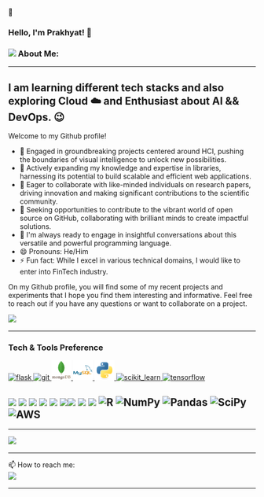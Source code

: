 🤠 
### Hello, I'm Prakhyat! 👋
### <img src="https://github.com/TheDudeThatCode/TheDudeThatCode/blob/master/Assets/Developer.gif" width="45" /> About Me:
---

I am learning different tech stacks and also exploring Cloud :cloud: and Enthusiast about AI && DevOps. :wink:
---

Welcome to my Github profile!

- 🔭 Engaged in groundbreaking projects centered around HCI, pushing the boundaries of visual intelligence to unlock new possibilities.
- 🌱 Actively expanding my knowledge and expertise in libraries, harnessing its potential to build scalable and efficient web applications.
- 🤠 Eager to collaborate with like-minded individuals on research papers, driving innovation and making significant contributions to the scientific 
     community.
- 🤔 Seeking opportunities to contribute to the vibrant world of open source on GitHub, collaborating with brilliant minds to create impactful solutions.
- 💬 I'm always ready to engage in insightful conversations about this versatile and powerful programming language.
- 😄 Pronouns: He/Him
- ⚡ Fun fact: While I excel in various technical domains, I would like to enter into FinTech industry.

On my Github profile, you will find some of my recent projects and experiments that I hope you find them interesting and informative. Feel free to reach out if you have any questions or want to collaborate on a project.

![](https://camo.githubusercontent.com/992babdffd8c74a1502de375fbdf7e4d54773242/68747470733a2f2f6d656469612e67697068792e636f6d2f6d656469612f53576f536b4e36447854737a71494b4571762f67697068792e676966)

---



### Tech & Tools Preference

<p align="left"> <a href="https://flask.palletsprojects.com/" target="_blank"> <img src="https://www.vectorlogo.zone/logos/pocoo_flask/pocoo_flask-icon.svg" alt="flask" width="40" height="40"/> </a> <a href="https://git-scm.com/" target="_blank"> <img src="https://www.vectorlogo.zone/logos/git-scm/git-scm-icon.svg" alt="git" width="40" height="40"/> </a> <a href="https://www.mongodb.com/" target="_blank"> <img src="https://raw.githubusercontent.com/devicons/devicon/master/icons/mongodb/mongodb-original-wordmark.svg" alt="mongodb" width="40" height="40"/> </a> <a href="https://www.mysql.com/" target="_blank"> <img src="https://raw.githubusercontent.com/devicons/devicon/master/icons/mysql/mysql-original-wordmark.svg" alt="mysql" width="40" height="40"/> </a> <a href="https://www.python.org" target="_blank"> <img src="https://raw.githubusercontent.com/devicons/devicon/master/icons/python/python-original.svg" alt="python" width="40" height="40"/> </a> <a href="https://scikit-learn.org/" target="_blank"> <img src="https://upload.wikimedia.org/wikipedia/commons/0/05/Scikit_learn_logo_small.svg" alt="scikit_learn" width="40" height="40"/> </a> <a href="https://www.tensorflow.org" target="_blank"> <img src="https://www.vectorlogo.zone/logos/tensorflow/tensorflow-icon.svg" alt="tensorflow" width="40" height="40"/> </a> </p>

<img src="https://img.shields.io/badge/Python-14354C?style=for-the-badge&logo=python&logoColor=white"> <img src="https://img.shields.io/badge/OpenCV-27338e?style=for-the-badge&logo=OpenCV&logoColor=white"> <img src="https://img.shields.io/badge/HTML5-E34F26?style=for-the-badge&logo=html5&logoColor=white"> <img src="https://img.shields.io/badge/CSS3-1572B6?style=for-the-badge&logo=css3&logoColor=white"> <img src="https://img.shields.io/badge/JavaScript-323330?style=for-the-badge&logo=javascript&logoColor=F7DF1E"> <img src="https://img.shields.io/badge/Bootstrap-563D7C?style=for-the-badge&logo=bootstrap&logoColor=white"><img src="https://img.shields.io/badge/Git-F05032?style=for-the-badge&logo=git&logoColor=white"> <img src="https://img.shields.io/badge/Linux-FCC624?style=for-the-badge&logo=linux&logoColor=black"> <img src="https://img.shields.io/badge/sublime_text-%23575757.svg?&style=for-the-badge&logo=sublime-text&logoColor=important">
![R](https://img.shields.io/badge/r-%23276DC3.svg?style=for-the-badge&logo=r&logoColor=white)
![NumPy](https://img.shields.io/badge/numpy-%23013243.svg?style=for-the-badge&logo=numpy&logoColor=white)
![Pandas](https://img.shields.io/badge/pandas-%23150458.svg?style=for-the-badge&logo=pandas&logoColor=white)
![SciPy](https://img.shields.io/badge/SciPy-%230C55A5.svg?style=for-the-badge&logo=scipy&logoColor=%white)
![AWS](https://img.shields.io/badge/Amazon_AWS-232F3E?style=for-the-badge&logo=amazon-aws&logoColor=white)
---
---
<img src="https://github-readme-stats.vercel.app/api?username=prakhyatc&&show_icons=true&title_color=ffffff&icon_color=bb2acf&text_color=daf7dc&bg_color=151515">

---

📫 How to reach me:<br>
[<img src="https://img.shields.io/badge/LinkedIn-0077B5?style=for-the-badge&logo=linkedin&logoColor=white">](https://www.linkedin.com/in/prakhyat-c-96a4741a0/)

---
